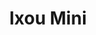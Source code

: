 ---
thumbnail: /images/architects-and-developers/portfolio/ixou-mini/thumbnail.jpg
title: Ixou Mini
credit: Monoblock
order: 9
slides:
  - image: /images/architects-and-developers/portfolio/ixou-mini/slide-1.jpg
    proportion: vertical
  - image: /images/architects-and-developers/portfolio/ixou-mini/slide-2.jpg
    proportion: vertical
  - image: /images/architects-and-developers/portfolio/ixou-mini/slide-3.jpg
    proportion: video
---